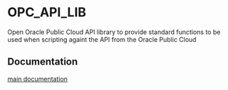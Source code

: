 # OPC_API_LIB
Open Oracle Public Cloud API library to provide standard functions to be used when scripting againt the API from the Oracle Public Cloud

## Documentation
[main documentation](./documentation/README.md)
